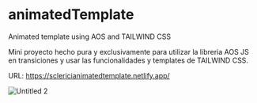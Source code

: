 
# animatedTemplate
Animated template using AOS and TAILWIND CSS

Mini proyecto hecho pura y exclusivamente para utilizar la libreria AOS JS en transiciones y usar las funcionalidades y templates de TAILWIND CSS.

URL: https://sclericianimatedtemplate.netlify.app/


![Untitled 2](https://user-images.githubusercontent.com/68576069/118727979-0cde2180-b80a-11eb-90ae-4bd4a694739e.jpg)
